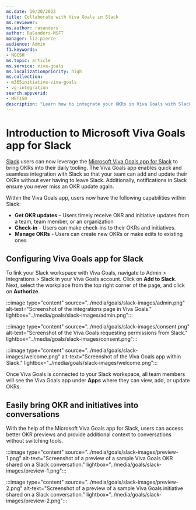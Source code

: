 ```yaml
---
ms.date: 10/20/2022
title: Collaborate with Viva Goals in Slack 
ms.reviewer: 
ms.author: rasanders
author: RaSanders-MSFT
manager: liz.pierce
audience: Admin
f1.keywords:
- NOCSH
ms.topic: article
ms.service: viva-goals
ms.localizationpriority: high
ms.collection:  
- m365initiative-viva-goals  
- vg-integration
search.appverid:
- MET150
description: "Learn how to integrate your OKRs in Viva Goals with Slack"
---
```


# Introduction to Microsoft Viva Goals app for Slack 

[Slack](https://slack.com/) users can now leverage the [Microsoft Viva Goals app for Slack](https://goals.microsoft.com/slack_bot/install) to bring OKRs into their daily tooling. The Viva Goals app enables quick and seamless integration with Slack so that your team can add and update their OKRs without ever having to leave Slack. Additionally, notifications in Slack ensure you never miss an OKR update again. 

Within the Viva Goals app, users now have the following capabilities within Slack: 

- **Get OKR updates** – Users timely receive OKR and initiative updates from a team, team member, or an organization
- **Check-in** - Users can make check-ins to their OKRs and initiatives.
- **Manage OKRs** - Users can create new OKRs or make edits to existing ones

## Configuring Viva Goals app for Slack 

To link your Slack workspace with Viva Goals, navigate to Admin > Integrations > Slack in your Viva Goals account. Click on **Add to Slack**. Next, select the workplace from the top right corner of the page, and click on **Authorize**. 

 :::image type="content" source="../media/goals/slack-images/admin.png" alt-text="Screenshot of the integrations page in Viva Goals." lightbox="../media/goals/slack-images/admin.png":::

 :::image type="content" source="../media/goals/slack-images/consent.png" alt-text="Screenshot of the Viva Goals requesting permissions from Slack." lightbox="../media/goals/slack-images/consent.png":::

 :::image type="content" source="../media/goals/slack-images/welcome.png" alt-text="Screenshot of the Viva Goals app within Slack." lightbox="../media/goals/slack-images/welcome.png":::

Once Viva Goals is connected to your Slack workspace, all team members will see the Viva Goals app under **Apps** where they can view, add, or update OKRs. 

## Easily bring OKR and initiatives into conversations 

With the help of the Microsoft Viva Goals app for Slack, users can access better OKR previews and provide additional context to conversations without switching tools. 

:::image type="content" source="../media/goals/slack-images/preview-1.png" alt-text="Screenshot of a preview of a sample Viva Goals OKR shared on a Slack conversation." lightbox="../media/goals/slack-images/preview-1.png":::

:::image type="content" source="../media/goals/slack-images/preview-2.png" alt-text="Screenshot of a preview of a sample Viva Goals initiative shared on a Slack conversation." lightbox="../media/goals/slack-images/preview-2.png":::


